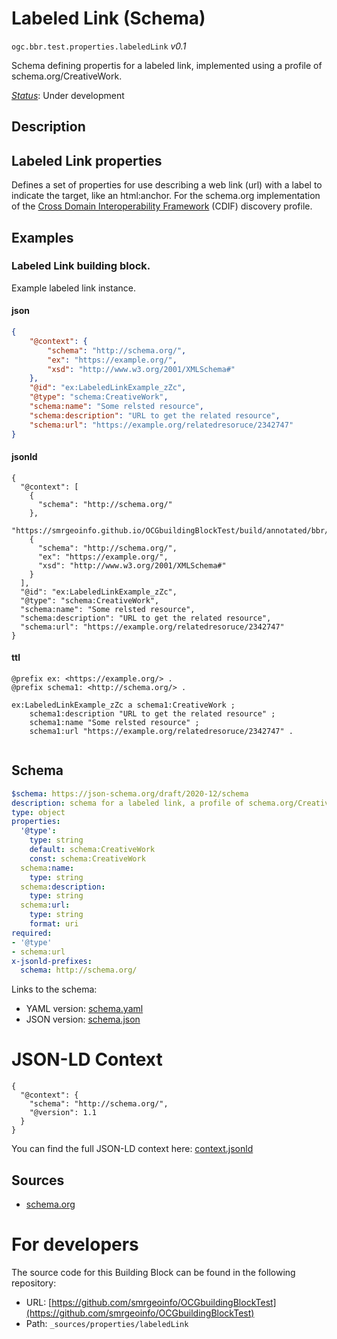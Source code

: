 
# Labeled Link (Schema)

`ogc.bbr.test.properties.labeledLink` *v0.1*

Schema defining propertis for a labeled link, implemented using a profile of schema.org/CreativeWork.

[*Status*](http://www.opengis.net/def/status): Under development

## Description

## Labeled Link properties

Defines a set of properties for use describing a web link (url) with a label to indicate the target, like an html:anchor. For the schema.org implementation of the [Cross Domain Interoperability Framework](https://cross-domain-interoperability-framework.github.io/cdifbook/metadata/schemaorgimplementation.html#implementation-of-metadata-content-items) (CDIF) discovery profile.
## Examples

### Labeled Link building block.
Example labeled link instance.
#### json
```json
{
    "@context": {
        "schema": "http://schema.org/",
        "ex": "https://example.org/",
        "xsd": "http://www.w3.org/2001/XMLSchema#"
    },
    "@id": "ex:LabeledLinkExample_zZc",
    "@type": "schema:CreativeWork",
    "schema:name": "Some relsted resource",
    "schema:description": "URL to get the related resource",
    "schema:url": "https://example.org/relatedresoruce/2342747"
}
```

#### jsonld
```jsonld
{
  "@context": [
    {
      "schema": "http://schema.org/"
    },
    "https://smrgeoinfo.github.io/OCGbuildingBlockTest/build/annotated/bbr/test/properties/labeledLink/context.jsonld",
    {
      "schema": "http://schema.org/",
      "ex": "https://example.org/",
      "xsd": "http://www.w3.org/2001/XMLSchema#"
    }
  ],
  "@id": "ex:LabeledLinkExample_zZc",
  "@type": "schema:CreativeWork",
  "schema:name": "Some relsted resource",
  "schema:description": "URL to get the related resource",
  "schema:url": "https://example.org/relatedresoruce/2342747"
}
```

#### ttl
```ttl
@prefix ex: <https://example.org/> .
@prefix schema1: <http://schema.org/> .

ex:LabeledLinkExample_zZc a schema1:CreativeWork ;
    schema1:description "URL to get the related resource" ;
    schema1:name "Some relsted resource" ;
    schema1:url "https://example.org/relatedresoruce/2342747" .


```

## Schema

```yaml
$schema: https://json-schema.org/draft/2020-12/schema
description: schema for a labeled link, a profile of schema.org/CreativeWork
type: object
properties:
  '@type':
    type: string
    default: schema:CreativeWork
    const: schema:CreativeWork
  schema:name:
    type: string
  schema:description:
    type: string
  schema:url:
    type: string
    format: uri
required:
- '@type'
- schema:url
x-jsonld-prefixes:
  schema: http://schema.org/

```

Links to the schema:

* YAML version: [schema.yaml](https://smrgeoinfo.github.io/OCGbuildingBlockTest/build/annotated/bbr/test/properties/labeledLink/schema.json)
* JSON version: [schema.json](https://smrgeoinfo.github.io/OCGbuildingBlockTest/build/annotated/bbr/test/properties/labeledLink/schema.yaml)


# JSON-LD Context

```jsonld
{
  "@context": {
    "schema": "http://schema.org/",
    "@version": 1.1
  }
}
```

You can find the full JSON-LD context here:
[context.jsonld](https://smrgeoinfo.github.io/OCGbuildingBlockTest/build/annotated/bbr/test/properties/labeledLink/context.jsonld)

## Sources

* [schema.org](https://schema.org/CreativeWork)

# For developers

The source code for this Building Block can be found in the following repository:

* URL: [https://github.com/smrgeoinfo/OCGbuildingBlockTest](https://github.com/smrgeoinfo/OCGbuildingBlockTest)
* Path: `_sources/properties/labeledLink`

